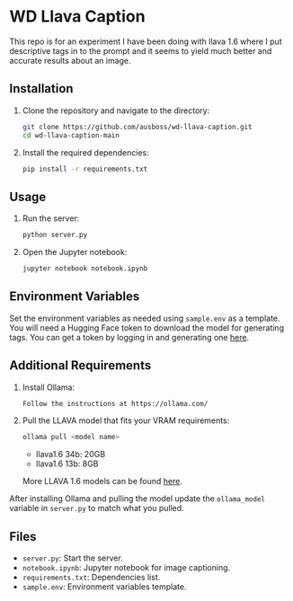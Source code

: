 # WD Llava Caption

This repo is for an experiment I have been doing with llava 1.6 where I put descriptive tags in to the prompt and it seems to yield much better and accurate results about an image.

## Installation

1. Clone the repository and navigate to the directory:

    ```bash
    git clone https://github.com/ausboss/wd-llava-caption.git
    cd wd-llava-caption-main
    ```

2. Install the required dependencies:

    ```bash
    pip install -r requirements.txt
    ```

## Usage

1. Run the server:

    ```bash
    python server.py
    ```

2. Open the Jupyter notebook:

    ```bash
    jupyter notebook notebook.ipynb
    ```

## Environment Variables

Set the environment variables as needed using `sample.env` as a template. You will need a Hugging Face token to download the model for generating tags. You can get a token by logging in and generating one [here](https://huggingface.co/settings/tokens).

## Additional Requirements

1. Install Ollama:

    ```bash
    Follow the instructions at https://ollama.com/
    ```

2. Pull the LLAVA model that fits your VRAM requirements:

    ```bash
    ollama pull <model name>
    ```

    - llava1.6 34b: 20GB
    - llava1.6 13b: 8GB

    More LLAVA 1.6 models can be found [here](https://ollama.com/library/llava:latest).


After installing Ollama and pulling the model update the `ollama_model` variable in `server.py` to match what you pulled.

## Files

- `server.py`: Start the server.
- `notebook.ipynb`: Jupyter notebook for image captioning.
- `requirements.txt`: Dependencies list.
- `sample.env`: Environment variables template.
